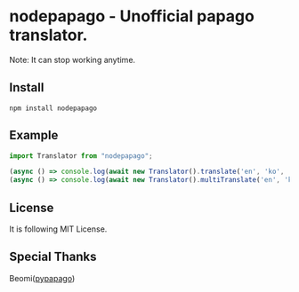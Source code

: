 # nodepapago - Unofficial papago translator.

Note: It can stop working anytime.

## Install

```
npm install nodepapago
```

## Example

```typescript
import Translator from "nodepapago";

(async () => console.log(await new Translator().translate('en', 'ko', 'Hi.')))();
(async () => console.log(await new Translator().multiTranslate('en', 'ko', ['apple', 'banana', 'orange', 'computer', 'laptop', 'cellphone', 'school', 'promise'])))();
```

## License
It is following MIT License.

## Special Thanks
Beomi([pypapago](https://github.com/Beomi/pypapago))